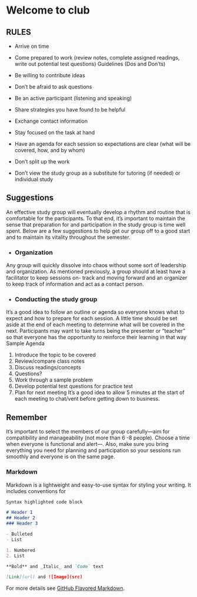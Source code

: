# Welcome to club

##  RULES

- Arrive on time
- Come prepared to work (review notes, complete assigned readings, write out potential
test questions) Guidelines (Dos and Don’ts)

- Be willing to contribute ideas
- Don’t be afraid to ask questions
- Be an active participant (listening and speaking)
- Share strategies you have found to be helpful
- Exchange contact information
- Stay focused on the task at hand
- Have an agenda for each session so expectations are clear (what will be covered, how,
and by whom)
- Don’t split up the work 
- Don’t view the study group as a substitute for tutoring (if needed) or individual study                       

## Suggestions

An effective study group will eventually develop a rhythm and routine that is comfortable for the participants. To that end, it’s important to maintain the sense that preparation for and participation in the study group is time well spent. Below are a few suggestions to help get our group off to a good start and to maintain its vitality throughout the semester.
- ### Organization
Any group will quickly dissolve into chaos without some sort of leadership and organization. As mentioned previously, a group should at least have a facilitator to keep sessions on- track and moving forward and an organizer to keep track of information and act as a contact person.
- ### Conducting the study group
It’s a good idea to follow an outline or agenda so everyone knows what to expect and how to prepare for each session. A little time should be set aside at the end of each meeting to determine what will be covered in the next. Participants may want to take turns being the presenter or “teacher” so that everyone has the opportunity to reinforce their learning in that way
    Sample Agenda
1. Introduce the topic to be covered
2. Review/compare class notes
3. Discuss readings/concepts
4. Questions?
5. Work through a sample problem
6. Develop potential test questions for practice test
7. Plan for next meeting
It’s a good idea to allow 5 minutes at the start of each meeting to chat/vent before getting
down to business.


## Remember 

It’s important to select the members of our group carefully—aim for compatibility and manageability (not more than 6 -8 people). Choose a time when everyone is functional and alert—. Also, make sure you bring everything you need for planning and participation so your sessions run smoothly and everyone is on the same page.




### Markdown

Markdown is a lightweight and easy-to-use syntax for styling your writing. It includes conventions for

```markdown
Syntax highlighted code block

# Header 1
## Header 2
### Header 3

- Bulleted
- List

1. Numbered
2. List

**Bold** and _Italic_ and `Code` text

[Link](url) and ![Image](src)
```

For more details see [GitHub Flavored Markdown](https://guides.github.com/features/mastering-markdown/).

